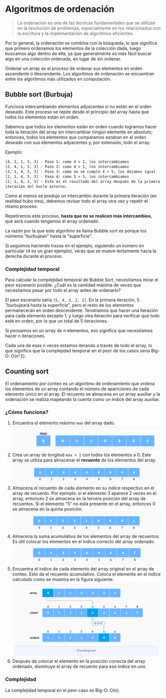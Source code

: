 # Algoritmos de ordenación

> La ordenación es una de las técnicas fundamentales que se utilizan en la resolución de problemas, especialmente en los relacionados con la escritura y la implementación de algoritmos eficientes.

Por lo general, la ordenación se combina con la búsqueda, lo que significa que primero ordenamos los elementos de la colección dada, luego buscamos algo dentro de ella, ya que generalmente es más fácil buscar algo en una colección ordenada, en lugar de sin ordenar.

Ordenar un array es el proceso de ordenar sus elementos en orden ascendente o descendente. Los algoritmos de ordenación se encuentran entre los algoritmos más utilizados en computación.

## Bubble sort (Burbuja)

Funciona intercambiando elementos adyacentes si no están en el orden deseado. Este proceso se repite desde el principio del array hasta que todos los elementos están en orden.

Sabemos que todos los elementos están en orden cuando logramos hacer toda la iteración del array sin intercambiar ningún elemento en absoluto; entonces, todos los elementos que comparamos estaban en el orden deseado con sus elementos adyacentes y, por extensión, todo el array.

Ejemplo:

```text
[4, 2, 1, 5, 3] - Paso 1: como 4 > 2, los intercambiamos 
[2, 4, 1, 5, 3] - Paso 2: como 4 > 1, los intercambiamos
[2, 1, 4, 5, 3] - Paso 3: como no se cumple 4 > 5, los dejamos igual
[2, 1, 4, 5, 3] - Paso 4: como 5 > 3, los intercambiamos
[2, 1, 4, 3, 5] - Este es el resultado del array después de la primera iteración del bucle externo.
```

Como al menos se produjo un intercambio durante la primera iteración (en realidad hubo tres), debemos revisar todo el array otra vez y repetir el mismo proceso.

Repetiremos este proceso, **hasta que no se realicen más intercambios**, que será cuando tengamos el array ordenado.

La razón por la que este algoritmo se llama Bubble sort es porque los números "burbujean" hasta la "superficie".

Si seguimos haciendo trazas en el ejemplo, siguiendo un número en particular (4 es un gran ejemplo), verás que se mueve lentamente hacia la derecha durante el proceso.

### Complejidad temporal

Para calcular la complejidad temporal de Bubble Sort, necesitamos mirar el peor escenario posible. ¿Cuál es la cantidad máxima de veces que necesitamos pasar por todo el array antes de ordenarlo?

El peor escenario sería `[5, 4, 3, 2, 1]`. En la primera iteración, 5 "burbujeará hasta la superficie", pero el resto de los elementos permanecerán en orden descendente. Tendríamos que hacer una iteración para cada elemento excepto 1, y luego otra iteración para verificar que todo esté en orden, por lo que un total de 5 iteraciones.

Si pensamos en un array de n elementos, eso significa que necesitamos hacer n iteraciones.

Cada una de esas n veces estamos iterando a través de todo el array, lo que significa que la complejidad temporal en el peor de los casos sería Big-O: O(n^2).

## Counting sort

El ordenamiento por conteo es un algoritmo de ordenamiento que ordena los elementos de un array contando el número de apariciones de cada elemento único en el array. El recuento se almacena en un array auxiliar y la ordenación se realiza mapeando la cuenta como un índice del array auxiliar.

### ¿Cómo funciona?

1. Encuentra el elemento máximo `max` del array dado.
![Arrays](../img/ud4/5couting1.png)
2. Crea un array de longitud `max + 1` con todos los elementos a 0. Este array se utiliza para almacenar el **recuento** de los elementos del array.
![Arrays](../img/ud4/5couting2.png)
3. Almacena el recuento de cada elemento en su índice respectivo en el array de recuento. Por ejemplo: si el elemento 3 aparece 2 veces en el array, entonces 2 se almacena en la tercera posición del array de recuentos. Si el elemento "5" no está presente en el array, entonces 0 se almacena en la quinta posición.
![Arrays](../img/ud4/5couting3.png)
4. Almacena la suma acumulativa de los elementos del array de recuentos. Es útil colocar los elementos en el índice correcto del array ordenado.
![Arrays](../img/ud4/5couting4.png)
5. Encuentra el índice de cada elemento del array original en el array de conteo. Esto da el recuento acumulativo. Coloca el elemento en el índice calculado como se muestra en la figura siguiente.
![Arrays](../img/ud4/5countingsort.png)
6. Después de colocar el elemento en la posición correcta del array ordenado, disminuye el array de recuento para ese índice en uno.

### Complejidad

La complejidad temporal en el peor caso es Big-O: O(n).

<!--
## Quicksort

Quicksort es un algoritmo de divide y vencerás. Selecciona un elemento del array como pivote y ordena todos los demás elementos a su alrededor, por ejemplo, elementos más pequeños a la izquierda y más grandes a la derecha.

Esto garantiza que el pivote esté en su lugar correcto después del proceso. Luego, el algoritmo hace lo mismo de forma recursiva para las partes izquierda y derecha del array.

### ¿Cómo funciona ?

1. **Selecciona el elemento pivote**. Existen diferentes variaciones en las que el elemento de pivote se selecciona desde diferentes posiciones. En el ejemplo, seleccionaremos el elemento más a la derecha del array como elemento pivote.
![Arrays](../img/ud4/5quicksort1.png)
2. **Reorganiza el array**. Ahora los elementos del array se reorganizan de modo que los elementos que son más pequeños que el pivote se colocan a la izquierda y los elementos mayores que el pivote se colocan a la derecha.
![Arrays](../img/ud4/5quicksort2.png)
Esto lo haremos de la siguiente forma:
   + Un puntero se fija en el elemento pivote. El elemento pivote se compara con los elementos a partir del primer índice.
    ![Arrays](../img/ud4/5quicksort3.png)
   + Si el elemento es mayor que el elemento pivote, se establece un segundo puntero para ese elemento.
    ![Arrays](../img/ud4/5quicksort4.png)
   + Ahora, el pivote se compara con otros elementos. Si se alcanza un elemento más pequeño que el elemento de pivote, el elemento más pequeño se intercambia con el elemento más grande encontrado anteriormente.
    ![Arrays](../img/ud4/5quicksort5.png)
   + Nuevamente, el proceso se repite para establecer el siguiente elemento mayor como segundo puntero. Y cámbielo por otro elemento más pequeño.
    ![Arrays](../img/ud4/5quicksort6.png)
   + El proceso continúa hasta que se alcanza el penúltimo elemento.
    ![Arrays](../img/ud4/5quicksort7.png)
   + Finalmente, el elemento pivote se intercambia con el segundo puntero.
    ![Arrays](../img/ud4/5quicksort8.png)
3. **Dividir subarrays**. Los elementos de pivote se eligen de nuevo para las subpartes izquierda y derecha por separado. Y se repite el paso 2.

Los subarrays se dividen hasta que cada subarray esté formado por un solo elemento. En este punto, el array ya está ordenado.

## Merge sort

Merge Sort usa la recursividad para resolver el problema de la ordenación de manera más eficiente que los algoritmos anteriores y usa el famoso enfoque de **divide y vencerás**.

Usando la técnica "Divide and Conquer", dividimos un problema en subproblemas. Cuando la solución a cada subproblema está lista, 'combinamos' los resultados de los subproblemas para resolver el problema principal.

Supongamos que tuviéramos que ordenar un array `A` que comienza en el índice `p` y termina en el índice `r`, denotado como `A[p..r]`.

### Divide

Si `q` es el punto medio entre `p` y `r`, entonces podemos dividir el array `A[p..r]` en dos subarrays `A[p..q]` y `A [q + 1, r]`.

### Conquer

En el paso de conquista, intentamos ordenar los subarrays `A[p..q]` y `A[q + 1, r]`. Si aún no hemos llegado al caso base, nuevamente dividimos estos dos subarrays e intentamos ordenarlos.

## Fusionar (merge)

Cuando el paso de conquista alcanza el caso base de la recursividad y obtenemos dos subarrays ordenados `A[p..q]` y `A[q + 1, r]` para el array `A[p..r]`, combinamos los resultados creando un array ordenado.

El algoritmo MergeSort divide repetidamente el array en dos mitades hasta que llegamos a una etapa en la que intentamos realizar MergeSort en un subarray de tamaño 1.

Después de eso, la función de combinación entra en juego y combina las matrices ordenadas en matrices más grandes hasta que se fusiona toda la matriz.

Para ordenar un array completo, necesitamos llamar a `mergesort(A, 0, length(A) - 1)`.

Como se muestra en la imagen a continuación, el algoritmo de ordenación merge divide recursivamente el array en mitades hasta que llegamos al caso base del array con 1 elemento. Después de eso, la función de combinación recoge los subarrays ordenados y los fusiona para ordenar gradualmente todo el array.

El algoritmo mantiene tres punteros, uno para cada uno de los dos arryas y otro para mantener el índice actual del array ordenado final.

## ¿Cómo funciona mergesort?

1. Crea copias de los subarrays `L ← A [p..q]` y `M ← A [q + 1..r]`.
2. Crea tres punteros `i`, `j` y `k`
   1. `i` mantiene el índice actual de `L`, comenzando en 1
   2. `j` mantiene el índice actual de `M`, comenzando en 1
   3. `k` mantiene el índice actual de `A[p..q]`, comenzando en `p`.
3. Hasta que lleguemos al final de `L` o `M`, escoge el más grande entre los elementos de `L` y `M` y colócalos en la posición correcta en `A[p..q]`.
4. Cuando nos quedemos sin elementos en `L` o `M`, recoge los elementos restantes y ponlos en `A [p..q]`.
-->
